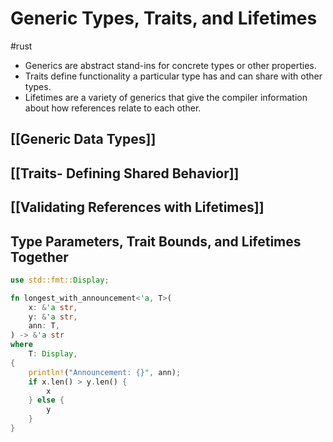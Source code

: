 # Generic Types, Traits, and Lifetimes
#rust 

- Generics are abstract stand-ins for concrete types or other properties.
- Traits define functionality a particular type has and can share with other types.
- Lifetimes are a variety of generics that give the compiler information about how references relate to each other.

## [[Generic Data Types]]

## [[Traits- Defining Shared Behavior]]

## [[Validating References with Lifetimes]]

## Type Parameters, Trait Bounds, and Lifetimes Together
```rust
use std::fmt::Display;

fn longest_with_announcement<'a, T>(
	x: &'a str,
	y: &'a str,
	ann: T,
) -> &'a str
where
	T: Display,
{
	println!("Announcement: {}", ann);
	if x.len() > y.len() {
		x
	} else {
		y
	}
}
```